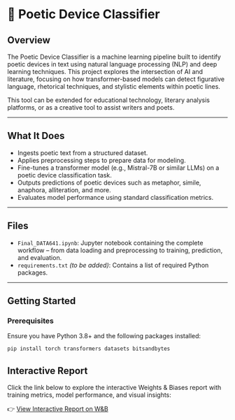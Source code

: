 # 📜 Poetic Device Classifier

## Overview

The Poetic Device Classifier is a machine learning pipeline built to identify poetic devices in text using natural language processing (NLP) and deep learning techniques. This project explores the intersection of AI and literature, focusing on how transformer-based models can detect figurative language, rhetorical techniques, and stylistic elements within poetic lines.

This tool can be extended for educational technology, literary analysis platforms, or as a creative tool to assist writers and poets.

---

## What It Does

- Ingests poetic text from a structured dataset.
- Applies preprocessing steps to prepare data for modeling.
- Fine-tunes a transformer model (e.g., Mistral-7B or similar LLMs) on a poetic device classification task.
- Outputs predictions of poetic devices such as metaphor, simile, anaphora, alliteration, and more.
- Evaluates model performance using standard classification metrics.

---

## Files

- `Final_DATA641.ipynb`: Jupyter notebook containing the complete workflow – from data loading and preprocessing to training, prediction, and evaluation.
- `requirements.txt` *(to be added)*: Contains a list of required Python packages.

---

## Getting Started

### Prerequisites

Ensure you have Python 3.8+ and the following packages installed:

```bash
pip install torch transformers datasets bitsandbytes

```

## Interactive Report

Click the link below to explore the interactive Weights & Biases report with training metrics, model performance, and visual insights:

👉 [View Interactive Report on W&B](https://api.wandb.ai/links/sgarlave-university-of-maryland/70bodlo3)
